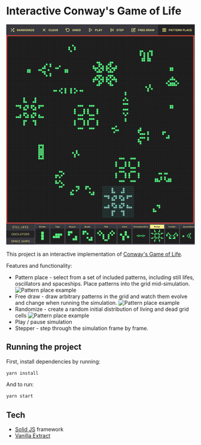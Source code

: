 # Interactive Conway's Game of Life

![Dot paths example](screenshots/application_interface.png?raw=true)

This project is an interactive implementation of [Conway's Game of Life](https://en.wikipedia.org/wiki/Conway%27s_Game_of_Life). 

Features and functionality:

- Pattern place - select from a set of included patterns, including still lifes, oscillators and spaceships. Place patterns into the grid mid-simulation.
![Pattern place example](https://thumbs.gfycat.com/InfatuatedWearyFoal-size_restricted.gif)
- Free draw - draw arbitrary patterns in the grid and watch them evolve and change when running the simulation.
![Pattern place example](https://thumbs.gfycat.com/EquatorialSomeKiskadee-size_restricted.gif)
- Randomize - create a random initial distribution of living and dead grid cells
![Pattern place example](https://thumbs.gfycat.com/CompetentRemoteHorsechestnutleafminer-size_restricted.gif)
- Play / pause simulation
- Stepper - step through the simulation frame by frame.


## Running the project

First, install dependencies by running:

```bash
yarn install
```

And to run:

```bash
yarn start
```

## Tech

- [Solid JS](https://www.solidjs.com/) framework
- [Vanilla Extract](https://vanilla-extract.style/)

